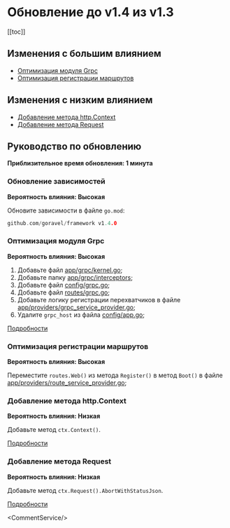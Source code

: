 # Обновление до v1.4 из v1.3

[[toc]]

## Изменения с большим влиянием

- [Оптимизация модуля Grpc](#optimize-grpc-module)
- [Оптимизация регистрации маршрутов](#optimize-route-register)

## Изменения с низким влиянием

- [Добавление метода http.Context](#add-http-context-method)
- [Добавление метода Request](#add-request-method)

## Руководство по обновлению

**Приблизительное время обновления: 1 минута**

### Обновление зависимостей

**Вероятность влияния: Высокая**

Обновите зависимости в файле `go.mod`:

```go
github.com/goravel/framework v1.4.0
```

### Оптимизация модуля Grpc

**Вероятность влияния: Высокая**

1. Добавьте файл [app/grpc/kernel.go](https://github.com/goravel/goravel/blob/v1.4.0/app/grpc/kernel.go);
2. Добавьте папку [app/grpc/interceptors](https://github.com/goravel/goravel/tree/v1.4.0/app/grpc/interceptors);
3. Добавьте файл [config/grpc.go](https://github.com/goravel/goravel/blob/v1.4.0/config/grpc.go);
4. Добавьте файл [routes/grpc.go](https://github.com/goravel/goravel/blob/v1.4.0/routes/grpc.go);
5. Добавьте логику регистрации перехватчиков в файле [app/providers/grpc_service_provider.go](https://github.com/goravel/goravel/blob/v1.4.0/app/providers/grpc_service_provider.go);
6. Удалите `grpc_host` из файла [config/app.go](https://github.com/goravel/goravel/blob/v1.4.0/config/app.go);

[Подробности](../the-basics/grpc.md)

### Оптимизация регистрации маршрутов

**Вероятность влияния: Высокая**

Переместите `routes.Web()` из метода `Register()` в метод `Boot()` в файле [app/providers/route_service_provider.go](https://github.com/goravel/goravel/blob/v1.4.0/app/providers/route_service_provider.go);

### Добавление метода http.Context

**Вероятность влияния: Низкая**

Добавьте метод `ctx.Context()`.

[Подробности](../the-basics/request.md#get-context)

### Добавление метода Request

**Вероятность влияния: Низкая**

Добавьте метод `ctx.Request().AbortWithStatusJson`.

[Подробности](../the-basics/request.md#abort-request)

&lt;CommentService/&gt;